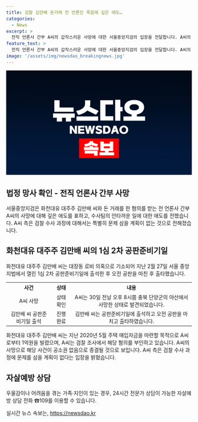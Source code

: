 ```yaml
---
title: 검찰 김만배 돈거래 전 언론인 죽음에 깊은 애도…
categories:
  - News
excerpt: >
  전직 언론사 간부 A씨의 갑작스러운 사망에 대한 서울중앙지검의 입장을 전달합니다. A씨의 사망에 대해 유감을 표하며, 수사팀은 또한 깊은 애도를 표했습니다. A씨 측은 검찰 수사 과정에 특별히 문제 삼을 계획이 없는 것으로 전해졌습니다. A씨는 화천대유 대주주 김만배 씨와의 돈 거래 혐의로 검찰 수사를 받았으나, 사망으로 인해 해당 사건은 종결될 것으로 보입니다. A씨 측은 검찰 수사에 대해 문제 삼을 계획이 없다는 입장을 밝혔습니다.
feature_text: >
  전직 언론사 간부 A씨의 갑작스러운 사망에 대한 서울중앙지검의 입장을 전달합니다. A씨의 사망에 대해 유감을 표하며, 수사팀은 또한 깊은 애도를 표했습니다. A씨 측은 검찰 수사 과정에 특별히 문제 삼을 계획이 없는 것으로 전해졌습니다. A씨는 화천대유 대주주 김만배 씨와의 돈 거래 혐의로 검찰 수사를 받았으나, 사망으로 인해 해당 사건은 종결될 것으로 보입니다. A씨 측은 검찰 수사에 대해 문제 삼을 계획이 없다는 입장을 밝혔습니다.
image: '/assets/img/newsdao_breakingnews.jpg'
---
```


<p><img src="/assets/img/newsdao_breakingnews.jpg" alt="implanttips 속보" /></p>

<h2 data-ke-size="size26">법정 망사 확인 - 전직 언론사 간부 사망</h2>

<p data-ke-size="size16">서울중앙지검은 화천대유 대주주 김만배 씨와 돈 거래를 한 혐의를 받는 전 언론사 간부 A씨의 사망에 대해 깊은 애도를 표하고, 수사팀의 안타까운 일에 대한 애도를 전했습니다. A씨 측은 검찰 수사 과정에 대해서는 특별히 문제 삼을 계획이 없는 것으로 전해졌습니다. </p>

<h2 data-ke-size="size26">화천대유 대주주 김만배 씨의 1심 2차 공판준비기일</h2>

<p data-ke-size="size16">화천대유 대주주 김만배 씨는 대장동 로비 의혹으로 기소되어 지난 2월 27일 서울 중앙지법에서 열린 1심 2차 공판준비기일에 출석한 후 오전 공판을 마친 후 출타했습니다. </p>

<table>
    <tr>
        <th style="text-align: center;">사건</th>
        <th style="text-align: center;">상태</th>
        <th style="text-align: center;">내용</th>
    </tr>
    <tr>
        <td style="text-align: center; height: 17px;">A씨 사망</td>
        <td style="text-align: center; height: 17px;">상태 확인</td>
        <td style="text-align: center; height: 17px;">A씨는 30일 전날 오후 8시쯤 충북 단양군의 야산에서 사망한 상태로 발견되었습니다. </td>
    </tr>
    <tr>
        <td style="text-align: center; height: 17px;">김만배 씨 공판준비기일 출석</td>
        <td style="text-align: center; height: 17px;">진행 완료</td>
        <td style="text-align: center; height: 17px;">김만배 씨는 공판준비기일에 출석하고 오전 공판을 마치고 출타하였습니다. </td>
    </tr>
</table>

<p data-ke-size="size16">화천대유 대주주 김만배 씨는 지난 2020년 5월 주택 매입자금을 마련할 목적으로 A씨로부터 1억원을 빌렸으며, A씨는 검찰 조사에서 해당 혐의를 부인하고 있습니다. A씨의 사망으로 해당 사건이 공소권 없음으로 종결될 것으로 보입니다. A씨 측은 검찰 수사 과정에 문제를 삼을 계획이 없다는 입장을 밝혔습니다. </p>

<h2 data-ke-size="size26">자살예방 상담</h2>

<p data-ke-size="size16">우울감이나 어려움을 겪는 가족·지인이 있는 경우, 24시간 전문가 상담이 가능한 자살예방 상담 전화 ☎109를 이용할 수 있습니다. </p>
실시간 뉴스 속보는, <a href="https://newsdao.kr" rel="dofollow">https://newsdao.kr</a>


